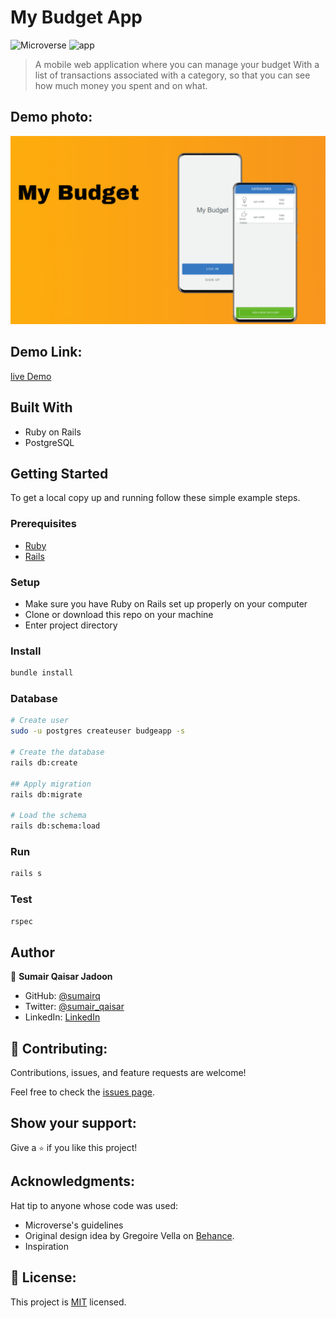 # My Budget App

![Microverse](https://img.shields.io/badge/Microverse-blueviolet) ![app](https://img.shields.io/badge/Myapp-blue)

> A mobile web application where you can manage your budget 
> With a list of transactions associated with a category, so that you can see how much money you spent and on what.

## Demo photo: 

![screenshot](./screenshot.jpeg)


## Demo Link: 

[live Demo](https://my-budget123.herokuapp.com/) 


## Built With

- Ruby on Rails
- PostgreSQL

## Getting Started

To get a local copy up and running follow these simple example steps.

### Prerequisites

- [Ruby](https://www.ruby-lang.org/en/)
- [Rails](https://gorails.com/)

### Setup

- Make sure you have Ruby on Rails set up properly on your computer
- Clone or download this repo on your machine
- Enter project directory

### Install

```sh
bundle install
```

### Database

```sh
# Create user
sudo -u postgres createuser budgeapp -s

# Create the database
rails db:create

## Apply migration
rails db:migrate

# Load the schema
rails db:schema:load
```

### Run

```sh
rails s
```

### Test

```sh
rspec
```

## Author

👤 **Sumair Qaisar Jadoon**

- GitHub: [@sumairq](https://github.com/sumairq)
- Twitter: [@sumair_qaisar](https://twitter.com/sumair_qaisar)
- LinkedIn: [LinkedIn](https://linkedin.com/in/sumairq)

## 🤝 Contributing:

Contributions, issues, and feature requests are welcome!

Feel free to check the [issues page](https://github.com/sheylaPozo/budgetapp/issues).

## Show your support:

Give a `⭐️` if you like this project!

## Acknowledgments:

Hat tip to anyone whose code was used:
- Microverse's guidelines
- Original design idea by Gregoire Vella on [Behance](https://www.behance.net/gregoirevella).
- Inspiration

## 📝 License:

This project is [MIT](./LICENSE.md) licensed.
